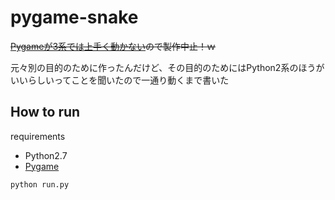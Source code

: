 # pygame-snake
~~[Pygameが3系では上手く動かない](http://stackoverflow.com/questions/2718897/mac-os-x-pygame-input-goes-to-terminal-instead-of-python "Qiita")ので製作中止！ｗ~~

元々別の目的のために作ったんだけど、その目的のためにはPython2系のほうがいいらしいってことを聞いたので一通り動くまで書いた

## How to run
requirements
* Python2.7
* [Pygame](http://qiita.com/naari/items/36986b333f7db66fc396)

```bash
python run.py
```
